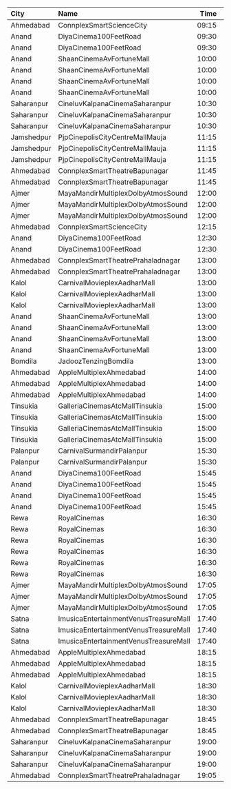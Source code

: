 | City       | Name                                  |  Time | Type               | Price | Capacity | Booked |
| :--------- | :------------------------------------ | ----: | :----------------- | ----: | -------: | -----: |
| Ahmedabad  | ConnplexSmartScienceCity              | 09:15 | Miller             |  150₹ |      100 |      0 |
| Anand      | DiyaCinema100FeetRoad                 | 09:30 | Sofa               |  150₹ |      100 |      0 |
| Anand      | DiyaCinema100FeetRoad                 | 09:30 | Platinum           |  100₹ |      100 |      0 |
| Anand      | ShaanCinemaAvFortuneMall              | 10:00 | Recliner           |  300₹ |      100 |      0 |
| Anand      | ShaanCinemaAvFortuneMall              | 10:00 | Sofa               |  250₹ |      100 |      0 |
| Anand      | ShaanCinemaAvFortuneMall              | 10:00 | Platinum           |   80₹ |      100 |      0 |
| Anand      | ShaanCinemaAvFortuneMall              | 10:00 | Gold               |   80₹ |      100 |      0 |
| Saharanpur | CineluvKalpanaCinemaSaharanpur        | 10:30 | Platinum           |  200₹ |       30 |      0 |
| Saharanpur | CineluvKalpanaCinemaSaharanpur        | 10:30 | Silver             |  100₹ |       30 |      0 |
| Saharanpur | CineluvKalpanaCinemaSaharanpur        | 10:30 | Gold               |  100₹ |       30 |      0 |
| Jamshedpur | PjpCinepolisCityCentreMallMauja       | 11:15 | Normal             |  160₹ |       11 |      0 |
| Jamshedpur | PjpCinepolisCityCentreMallMauja       | 11:15 | Executive          |  180₹ |       16 |      0 |
| Jamshedpur | PjpCinepolisCityCentreMallMauja       | 11:15 | Premium            |  200₹ |       29 |      0 |
| Ahmedabad  | ConnplexSmartTheatreBapunagar         | 11:45 | Lounger            |  150₹ |      100 |      0 |
| Ahmedabad  | ConnplexSmartTheatreBapunagar         | 11:45 | Gold               |  120₹ |      100 |      0 |
| Ajmer      | MayaMandirMultiplexDolbyAtmosSound    | 12:00 | ClubA              |  112₹ |       20 |      0 |
| Ajmer      | MayaMandirMultiplexDolbyAtmosSound    | 12:00 | ClubB              |  112₹ |       20 |     20 |
| Ajmer      | MayaMandirMultiplexDolbyAtmosSound    | 12:00 | Premium            |   90₹ |      160 |     49 |
| Ahmedabad  | ConnplexSmartScienceCity              | 12:15 | Miller             |  150₹ |      100 |      0 |
| Anand      | DiyaCinema100FeetRoad                 | 12:30 | Sofa               |  150₹ |      100 |      0 |
| Anand      | DiyaCinema100FeetRoad                 | 12:30 | Platinum           |  100₹ |      100 |      0 |
| Ahmedabad  | ConnplexSmartTheatrePrahaladnagar     | 13:00 | Miller             |  150₹ |      100 |      0 |
| Ahmedabad  | ConnplexSmartTheatrePrahaladnagar     | 13:00 | Lounger            |  120₹ |      100 |      0 |
| Kalol      | CarnivalMovieplexAadharMall           | 13:00 | SilverOffline      |  100₹ |       48 |     24 |
| Kalol      | CarnivalMovieplexAadharMall           | 13:00 | GoldOffline        |  130₹ |      315 |    159 |
| Kalol      | CarnivalMovieplexAadharMall           | 13:00 | PlatinumOffline    |  140₹ |       15 |     10 |
| Anand      | ShaanCinemaAvFortuneMall              | 13:00 | Recliner           |  300₹ |      100 |      0 |
| Anand      | ShaanCinemaAvFortuneMall              | 13:00 | Sofa               |  250₹ |      100 |      0 |
| Anand      | ShaanCinemaAvFortuneMall              | 13:00 | Platinum           |   80₹ |      100 |      0 |
| Anand      | ShaanCinemaAvFortuneMall              | 13:00 | Gold               |   80₹ |      100 |      0 |
| Bomdila    | JadoozTenzingBomdila                  | 13:00 | PlatinumCl         |  175₹ |       50 |     26 |
| Ahmedabad  | AppleMultiplexAhmedabad               | 14:00 | Sofa               |  100₹ |       11 |      0 |
| Ahmedabad  | AppleMultiplexAhmedabad               | 14:00 | Platinum           |  100₹ |      100 |     60 |
| Ahmedabad  | AppleMultiplexAhmedabad               | 14:00 | Recliner           |  100₹ |       10 |      0 |
| Tinsukia   | GalleriaCinemasAtcMallTinsukia        | 15:00 | Business           |  290₹ |       14 |      7 |
| Tinsukia   | GalleriaCinemasAtcMallTinsukia        | 15:00 | Silver             |  100₹ |       34 |     18 |
| Tinsukia   | GalleriaCinemasAtcMallTinsukia        | 15:00 | Gold               |  190₹ |       66 |     33 |
| Tinsukia   | GalleriaCinemasAtcMallTinsukia        | 15:00 | Platinum           |  240₹ |      123 |     61 |
| Palanpur   | CarnivalSurmandirPalanpur             | 15:30 | Balcony            |  130₹ |      215 |    109 |
| Palanpur   | CarnivalSurmandirPalanpur             | 15:30 | FirstClass         |  130₹ |      256 |    128 |
| Anand      | DiyaCinema100FeetRoad                 | 15:45 | Recliner           |  250₹ |      100 |      0 |
| Anand      | DiyaCinema100FeetRoad                 | 15:45 | Sofa               |  200₹ |      100 |      0 |
| Anand      | DiyaCinema100FeetRoad                 | 15:45 | Platinum           |  100₹ |      100 |      0 |
| Anand      | DiyaCinema100FeetRoad                 | 15:45 | Gold               |  100₹ |      100 |      0 |
| Rewa       | RoyalCinemas                          | 16:30 | Box                |  500₹ |      100 |      0 |
| Rewa       | RoyalCinemas                          | 16:30 | Recliner           |  400₹ |      100 |      0 |
| Rewa       | RoyalCinemas                          | 16:30 | Sofa               |  250₹ |      100 |      0 |
| Rewa       | RoyalCinemas                          | 16:30 | Platinum           |  140₹ |      100 |      0 |
| Rewa       | RoyalCinemas                          | 16:30 | Gold               |  120₹ |      100 |      0 |
| Rewa       | RoyalCinemas                          | 16:30 | Silver             |  100₹ |      100 |      0 |
| Ajmer      | MayaMandirMultiplexDolbyAtmosSound    | 17:05 | ClubA              |  112₹ |       20 |     10 |
| Ajmer      | MayaMandirMultiplexDolbyAtmosSound    | 17:05 | ClubB              |  112₹ |       20 |     20 |
| Ajmer      | MayaMandirMultiplexDolbyAtmosSound    | 17:05 | Premium            |   90₹ |      160 |    104 |
| Satna      | ImusicaEntertainmentVenusTreasureMall | 17:40 | RedCarpet          |  150₹ |       98 |      4 |
| Satna      | ImusicaEntertainmentVenusTreasureMall | 17:40 | Gold               |  110₹ |       42 |      0 |
| Satna      | ImusicaEntertainmentVenusTreasureMall | 17:40 | Royal              |  280₹ |        8 |      0 |
| Ahmedabad  | AppleMultiplexAhmedabad               | 18:15 | Sofa               |  100₹ |       11 |      0 |
| Ahmedabad  | AppleMultiplexAhmedabad               | 18:15 | Platinum           |  100₹ |      100 |     60 |
| Ahmedabad  | AppleMultiplexAhmedabad               | 18:15 | Recliner           |  100₹ |       10 |      0 |
| Kalol      | CarnivalMovieplexAadharMall           | 18:30 | SilverOffline      |  100₹ |       48 |     24 |
| Kalol      | CarnivalMovieplexAadharMall           | 18:30 | GoldOffline        |  130₹ |      315 |    157 |
| Kalol      | CarnivalMovieplexAadharMall           | 18:30 | PlatinumOffline    |  140₹ |       15 |      8 |
| Ahmedabad  | ConnplexSmartTheatreBapunagar         | 18:45 | Lounger            |  180₹ |      100 |      0 |
| Ahmedabad  | ConnplexSmartTheatreBapunagar         | 18:45 | Gold               |  150₹ |      100 |      0 |
| Saharanpur | CineluvKalpanaCinemaSaharanpur        | 19:00 | Platinum           |  200₹ |       30 |      0 |
| Saharanpur | CineluvKalpanaCinemaSaharanpur        | 19:00 | Silver             |  100₹ |       30 |      0 |
| Saharanpur | CineluvKalpanaCinemaSaharanpur        | 19:00 | Gold               |  100₹ |       30 |      0 |
| Ahmedabad  | ConnplexSmartTheatrePrahaladnagar     | 19:05 | DuoSeats1For2Admit |  400₹ |      100 |      0 |